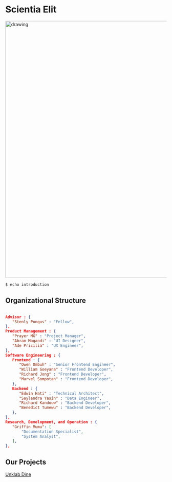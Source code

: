 # Scientia Elit  

<img src="https://raw.githubusercontent.com/scientiadev/.github/main/profile/1stgroupphoto.jpg" alt="drawing" width="800"/>

```bash
$ echo introduction
```
## Organizational Structure

```json

Advisor : {
   "Stenly Pungus" : "Fellow",
},
Product Management : {
   "Prayer MG" : "Project Manager",
   "Abram Mogandi" : "UI Designer",
   "Ade Pricilia" : "UX Engineer",
},
Software Engineering : {
   Frontend : {
      "Owen Ombuh" : "Senior Frontend Engineer",
      "William Goeyana" : "Frontend Developer",
      "Richard Jong" : "Frontend Developer",
      "Marvel Sompotan" : "Frontend Developer",
   },
   Backend : {
      "Edwin Hati" : "Technical Architect",
      "Saylendra Yasin" : "Data Engineer",
      "Richard Kandouw" : "Backend Developer",
      "Benedict Tumewu" : "Backend Developer",
   },
},
Research, Development, and Operation : {
   "Griffin Mumu": [
       "Documentation Specialist",
       "System Analyst",
   ],
},

```
## Our Projects
[Unklab Dine](https://unklabdine.web.app)
